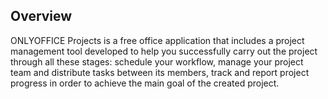 ## Overview

ONLYOFFICE Projects is a free office application that includes a project management tool developed to help you successfully carry out the project through all these stages: schedule your workflow, manage your project team and distribute tasks between its members, track and report project progress in order to achieve the main goal of the created project.